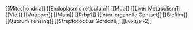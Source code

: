 [[Mitochondria]]
[[Endoplasmic reticulum]]
[[Mup]]
[[Liver Metabolism]]
[[Vldl]]
[[Wrapper]]
[[Mam]]
[[Rrbp1]]
[[Inter-organelle Contact]]
[[Biofilm]]
[[Quorum sensing]]
[[Streptococcus Gordonii]]
[[Luxs/ai-2]]
